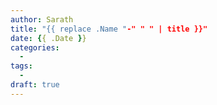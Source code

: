 ```yaml
---
author: Sarath
title: "{{ replace .Name "-" " " | title }}"
date: {{ .Date }}
categories:
  - 
tags:
  - 
draft: true
---
```


